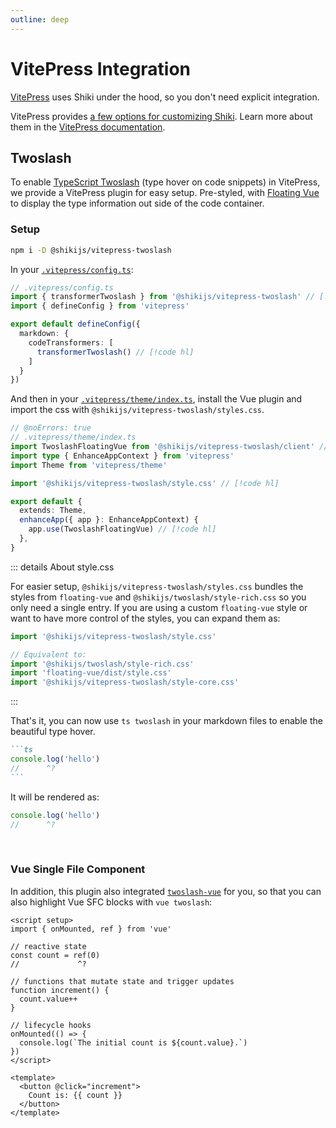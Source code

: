 ```yaml
---
outline: deep
---
```


# VitePress Integration

[VitePress](https://vitepress.dev/) uses Shiki under the hood, so you don't need explicit integration.

VitePress provides [a few options for customizing Shiki](https://github.com/vuejs/vitepress/blob/main/src/node/markdown/markdown.ts#L66-L112). Learn more about them in the [VitePress documentation](https://vitepress.dev/reference/site-config#markdown).

## Twoslash

To enable [TypeScript Twoslash](/packages/twoslash) (type hover on code snippets) in VitePress, we provide a VitePress plugin for easy setup. Pre-styled, with [Floating Vue](https://floating-vue.starpad.dev/) to display the type information out side of the code container.

<Badges name="@shikijs/vitepress-twoslash" />

### Setup

```bash
npm i -D @shikijs/vitepress-twoslash
```

In your [`.vitepress/config.ts`](https://vitepress.dev/reference/site-config):

```ts
// .vitepress/config.ts
import { transformerTwoslash } from '@shikijs/vitepress-twoslash' // [!code hl]
import { defineConfig } from 'vitepress'

export default defineConfig({
  markdown: {
    codeTransformers: [
      transformerTwoslash() // [!code hl]
    ]
  }
})
```

And then in your [`.vitepress/theme/index.ts`](https://vitepress.dev/guide/custom-theme), install the Vue plugin and import the css with `@shikijs/vitepress-twoslash/styles.css`.

```ts
// @noErrors: true
// .vitepress/theme/index.ts
import TwoslashFloatingVue from '@shikijs/vitepress-twoslash/client' // [!code hl]
import type { EnhanceAppContext } from 'vitepress'
import Theme from 'vitepress/theme'

import '@shikijs/vitepress-twoslash/style.css' // [!code hl]

export default {
  extends: Theme,
  enhanceApp({ app }: EnhanceAppContext) {
    app.use(TwoslashFloatingVue) // [!code hl]
  },
}
```

::: details About style.css

For easier setup, `@shikijs/vitepress-twoslash/styles.css` bundles the styles from `floating-vue` and `@shikijs/twoslash/style-rich.css` so you only need a single entry. If you are using a custom `floating-vue` style or want to have more control of the styles, you can expand them as:

```ts
import '@shikijs/vitepress-twoslash/style.css'

// Equivalent to:
import '@shikijs/twoslash/style-rich.css'
import 'floating-vue/dist/style.css'
import '@shikijs/vitepress-twoslash/style-core.css'
```

:::

That's it, you can now use `ts twoslash` in your markdown files to enable the beautiful type hover.

````md
```ts
console.log('hello')
//      ^?
```
````

It will be rendered as:

```ts
console.log('hello')
//      ^?
```

<br> <!-- leaving some space for the query above -->

### Vue Single File Component

In addition, this plugin also integrated [`twoslash-vue`](https://twoslash.netlify.app/packages/vue) for you, so that you can also highlight Vue SFC blocks with `vue twoslash`:

```vue
<script setup>
import { onMounted, ref } from 'vue'

// reactive state
const count = ref(0)
//             ^?

// functions that mutate state and trigger updates
function increment() {
  count.value++
}

// lifecycle hooks
onMounted(() => {
  console.log(`The initial count is ${count.value}.`)
})
</script>

<template>
  <button @click="increment">
    Count is: {{ count }}
  </button>
</template>
```
